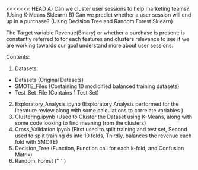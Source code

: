 <<<<<<< HEAD
A) Can we cluster user sessions to help marketing teams? (Using K-Means Sklearn)
B) Can we predict whether a user session will end up in a purchase? (Using Decision Tree and Random Forest Sklearn)

The Target variable Revenue(Binary) or whether a purchase is present: is constantly referred to for each features and clusters relevance to see if we are working towards our goal understand more about user sessions. 

Contents:
1. Datasets:
- Datasets (Original Datasets)
- SMOTE_Files (Containing 10 modidified balanced training datasets)
- Test_Set_File (Contains 1 Test Set)
2. Exploratory_Analysis.ipynb (Exploratory Analysis performed for the literature review along with some calculations to correlate variables )
3. Clustering.ipynb (Used to Cluster the Dataset using K-Means, along with some code looking to find meaning from the clusters)
4. Cross_Validation.ipynb (First used to split training and test set, Second used to split training ds into 10 folds, Thirdly, balances the revenue each fold with SMOTE)
5. Decision_Tree (Function, Function call for each k-fold, and Confusion Matrix)
6. Random_Forest ('' '')